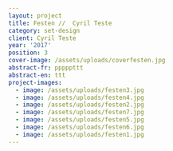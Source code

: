 ```yaml
---
layout: project
title: Festen //  Cyril Teste
category: set-design
client: Cyril Teste
year: '2017'
position: 3
cover-image: /assets/uploads/coverfesten.jpg
abstract-fr: pppppttt
abstract-en: ttt
project-images:
  - image: /assets/uploads/festen3.jpg
  - image: /assets/uploads/festen4.jpg
  - image: /assets/uploads/festen2.jpg
  - image: /assets/uploads/festen7.jpg
  - image: /assets/uploads/festen5.jpg
  - image: /assets/uploads/festen6.jpg
  - image: /assets/uploads/festen1.jpg
---
```


